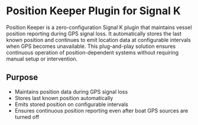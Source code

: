 # Position Keeper Plugin for Signal K

Position Keeper is a zero-configuration Signal K plugin that maintains vessel position reporting during GPS signal loss. It automatically stores the last known position and continues to emit location data at configurable intervals when GPS becomes unavailable. This plug-and-play solution ensures continuous operation of position-dependent systems without requiring manual setup or intervention.

## Purpose
- Maintains position data during GPS signal loss
- Stores last known position automatically
- Emits stored position on configurable intervals
- Ensures continuous position reporting even after boat GPS sources are turned off
